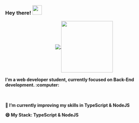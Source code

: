 ### Hey there! <img src="https://raw.githubusercontent.com/iampavangandhi/iampavangandhi/master/gifs/Hi.gif" width="30px">

<!--
**JP-Oliveira-dev/JP-Oliveira-dev** is a ✨ _special_ ✨ repository because its `README.md` (this file) appears on your GitHub profile. --!>

<p align="center">
  <a href="https://github.com/anuraghazra/github-readme-stats">
    <img
      align="center"
      src="https://github-readme-stats.vercel.app/api/top-langs/?username=jp-oliveira-dev&layout=compact"
    />
  </a>
  <a href="https://github.com/anuraghazra/github-readme-stats">
    <img
      align="center"
      height="165"
      src="https://github-readme-stats.vercel.app/api?username=jp-oliveira-dev&count_private=true&show_icons=true&custom_title=Github%20Status&hide=issues"
    />
  </a>
</p>



<b>I'm a web developer student, currently focused on Back-End development. :computer:<b> <br></br>


<br><p>🌱 I’m currently improving my skills in TypeScript & NodeJS</p> 
<p>😄 My Stack: TypeScript & NodeJS</p> </br>

